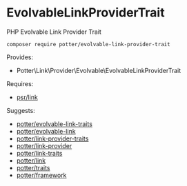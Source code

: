 # EvolvableLinkProviderTrait
PHP Evolvable Link Provider Trait

`composer require potter/evolvable-link-provider-trait`

Provides:
 * Potter\Link\Provider\Evolvable\EvolvableLinkProviderTrait

Requires:
 * [psr/link](https://github.com/php-fig/link)

Suggests:
 * [potter/evolvable-link-traits](https://github.com/jaypotter/EvolvableLinkTraits)
 * [potter/evolvable-link](https://github.com/jaypotter/EvolvableLink)
 * [potter/link-provider-traits](https://github.com/jaypotter/LinkProviderTraits)
 * [potter/link-provider](https://github.com/jaypotter/LinkProvider)
 * [potter/link-traits](https://github.com/jaypotter/LinkTraits)
 * [potter/link](https://github.com/jaypotter/Link)
 * [potter/traits](https://github.com/jaypotter/Traits)
 * [potter/framework](https://github.com/jaypotter/Framework)